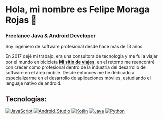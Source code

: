 # Hola, mi nombre es Felipe Moraga Rojas 👋
### Freelance Java & Android Developer

Soy ingeniero de software profesional desde hace más de 13 años.

En 2017 dejé mi trabajo, era una consultora de tecnologia y me fui a viajar por el mundo en bicicleta [**Mi sitio de viajes**](https://www.instagram.com/felipe.moragar/), en el retorno me reencontré con crecer como profesional dentro de la industria del desarrollo de software en el área mobile.
Desde entonces me he dedicado a especializarme en el desarrollo de aplicaciones móviles, estudiando el lenguaje nativo de android.
## Tecnologías:
[![JavaScript](https://img.shields.io/badge/JavaScript-F7DF1E?style=for-the-badge&logo=javascript&logoColor=white&labelColor=101010)]()
[![Android_Studio](https://img.shields.io/badge/Android_Studio-3DDC84?style=for-the-badge&logo=android-studio&logoColor=white&labelColor=101010)]()
[![Kotlin](https://img.shields.io/badge/Kotlin-0095D5?style=for-the-badge&logo=kotlin&logoColor=white&labelColor=101010)]()
[![Java](https://img.shields.io/badge/Java-007396?style=for-the-badge&logo=java&logoColor=white&labelColor=101010)]()
[![Python](https://img.shields.io/badge/Java-007396?style=for-the-badge&logo=java&logoColor=white&labelColor=101010)]()
<!--
**pipedevp/pipedevp** is a ✨ _special_ ✨ repository because its `README.md` (this file) appears on your GitHub profile.

Here are some ideas to get you started:

- 🔭 I’m currently working on ...
- 🌱 I’m currently learning ...
- 👯 I’m looking to collaborate on ...
- 🤔 I’m looking for help with ...
- 💬 Ask me about ...
- 📫 How to reach me: ...
- 😄 Pronouns: ...
- ⚡ Fun fact: ...
-->
